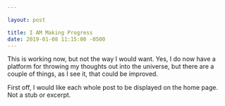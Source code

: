 ```yaml
---

layout: post

title: I AM Making Progress
date: 2019-01-08 11:15:00 -0500
---
```


This is working now, but not the way I would want. Yes, I do now have a platform for throwing my thoughts out into the universe, but there are a couple of things, as I see it, that could be improved. 

First off, I would like each whole post to be displayed on the home page. Not a stub or excerpt.

